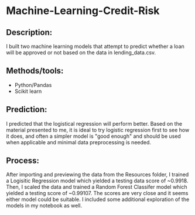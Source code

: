 # Machine-Learning-Credit-Risk

## Description:
I built two machine learning models that attempt to predict whether a loan will be approved or not based on the data in lending_data.csv.

## Methods/tools:
- Python/Pandas
- Scikit learn

## Prediction:
I predicted that the logistical regression will perform better. Based on the material presented to me, it is ideal to try logistic regression first to see how it does, and often a simpler model is "good enough" and should be used when applicable and minimal data preprocessing is needed. 

## Process:
After importing and previewing the data from the Resources folder, I trained a Logisitic Regression model which yielded a testing data score of ~0.9918. Then, I scaled the data and trained a Random Forest Classifer model which yielded a testing score of ~0.99107. The scores are very close and it seems either model could be suitable. I included some additional exploration of the models in my notebook as well.